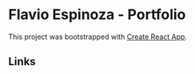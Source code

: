 # Flavio Espinoza - Portfolio

This project was bootstrapped with [Create React App](https://github.com/facebook/create-react-app).

## Links
